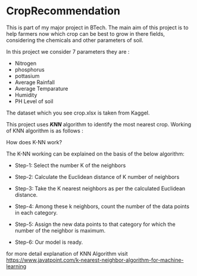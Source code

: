 # CropRecommendation
This is part of my major project in BTech. The main aim of this project is to help farmers now which crop can be best to grow
in there fields, considering the chemicals and other parameters of soil.

In this project we consider 7 parameters they are :
- Nitrogen
- phosphorus
- pottasium
- Average Rainfall
- Average Temparature
- Humidity
- PH Level of soil

The dataset which you see crop.xlsx is taken from Kaggel.

This project uses ***KNN*** algorithm to identify the most nearest crop.
Working of KNN algorithm is as follows :



How does K-NN work?

The K-NN working can be explained on the basis of the below algorithm:

- Step-1: Select the number K of the neighbors

- Step-2: Calculate the Euclidean distance of K number of neighbors

- Step-3: Take the K nearest neighbors as per the calculated Euclidean distance.

- Step-4: Among these k neighbors, count the number of the data points in each category.

- Step-5: Assign the new data points to that category for which the number of the neighbor is maximum.

- Step-6: Our model is ready.

for more detail explanation of KNN Algorithm visit
https://www.javatpoint.com/k-nearest-neighbor-algorithm-for-machine-learning
